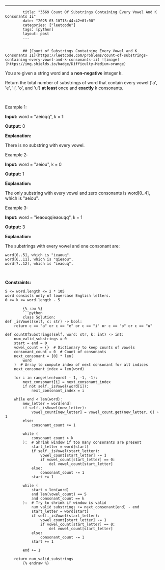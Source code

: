 ---
            title: "3569 Count Of Substrings Containing Every Vowel And K Consonants Ii"
            date: "2025-03-10T13:44:42+01:00"
            categories: ["leetcode"]
            tags: [python]
            layout: post
            ---
            

            ## [Count of Substrings Containing Every Vowel and K Consonants II](https://leetcode.com/problems/count-of-substrings-containing-every-vowel-and-k-consonants-ii) ![image](https://img.shields.io/badge/Difficulty-Medium-orange)

You are given a string word and a **non-negative** integer k.

Return the total number of substrings of word that contain every vowel ('a', 'e', 'i', 'o', and 'u') **at least** once and **exactly** k consonants.

 

Example 1:

**Input:** word = "aeioqq", k = 1

**Output:** 0

**Explanation:**

There is no substring with every vowel.

Example 2:

**Input:** word = "aeiou", k = 0

**Output:** 1

**Explanation:**

The only substring with every vowel and zero consonants is word[0..4], which is "aeiou".

Example 3:

**Input:** word = "ieaouqqieaouqq", k = 1

**Output:** 3

**Explanation:**

The substrings with every vowel and one consonant are:

	word[0..5], which is "ieaouq".
	word[6..11], which is "qieaou".
	word[7..12], which is "ieaouq".

 

**Constraints:**

	5 <= word.length <= 2 * 105
	word consists only of lowercase English letters.
	0 <= k <= word.length - 5

            {% raw %}
            ```python
            class Solution:
    def _isVowel(self, c: str) -> bool:
        return c == "a" or c == "e" or c == "i" or c == "o" or c == "u"

    def countOfSubstrings(self, word: str, k: int) -> int:
        num_valid_substrings = 0
        start = end = 0
        vowel_count = {}  # Dictionary to keep counts of vowels
        consonant_count = 0  # Count of consonants
        next_consonant = [0] * len(
            word
        )  # Array to compute index of next consonant for all indices
        next_consonant_index = len(word)

        for i in range(len(word) - 1, -1, -1):
            next_consonant[i] = next_consonant_index
            if not self._isVowel(word[i]):
                next_consonant_index = i

        while end < len(word):
            new_letter = word[end]
            if self._isVowel(new_letter):
                vowel_count[new_letter] = vowel_count.get(new_letter, 0) + 1
            else:
                consonant_count += 1

            while (
                consonant_count > k
            ):  # Shrink window if too many consonants are present
                start_letter = word[start]
                if self._isVowel(start_letter):
                    vowel_count[start_letter] -= 1
                    if vowel_count[start_letter] == 0:
                        del vowel_count[start_letter]
                else:
                    consonant_count -= 1
                start += 1

            while (
                start < len(word)
                and len(vowel_count) == 5
                and consonant_count == k
            ):  # Try to shrink if window is valid
                num_valid_substrings += next_consonant[end] - end
                start_letter = word[start]
                if self._isVowel(start_letter):
                    vowel_count[start_letter] -= 1
                    if vowel_count[start_letter] == 0:
                        del vowel_count[start_letter]
                else:
                    consonant_count -= 1
                start += 1

            end += 1

        return num_valid_substrings
            {% endraw %}
            